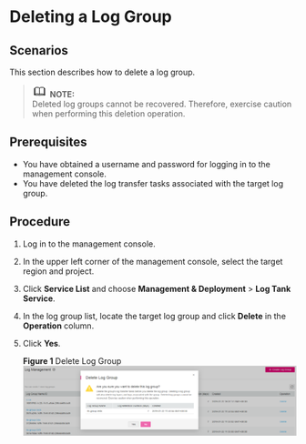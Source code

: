 # Deleting a Log Group<a name="lts_01_0017"></a>

## Scenarios<a name="section58756561104626"></a>

This section describes how to delete a log group.

>![](public_sys-resources/icon-note.gif) **NOTE:**   
>Deleted log groups cannot be recovered. Therefore, exercise caution when performing this deletion operation.  

## Prerequisites<a name="section47539639104634"></a>

-   You have obtained a username and password for logging in to the management console.
-   You have deleted the log transfer tasks associated with the target log group.

## Procedure<a name="section55491661104647"></a>

1.  Log in to the management console.
2.  In the upper left corner of the management console, select the target region and project.
3.  Click  **Service List**  and choose  **Management & Deployment**  \>  **Log Tank Service**.
4.  In the log group list, locate the target log group and click  **Delete**  in the  **Operation**  column.
5.  Click  **Yes**.

    **Figure  1**  Delete Log Group<a name="fig911518521452"></a>  
    ![](figures/delete-log-group.png "delete-log-group")


